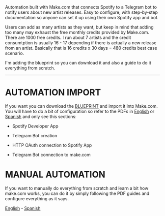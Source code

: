 Automation built with Make.com that connects Spotify to a Telegram bot to notify users about new artist releases.
Easy to configure, with step-by-step documentation so anyone can set it up using their own Spotify app and bot.

Users can add as many artists as they want, but keep in mind that adding too many may exhaust the free monthly credits provided by Make.com.
There are 1000 free credits. I run about 7 artists and the credit consumtption is usually 16 - 17 depending if there is actually a new release from an artist.
Basically that is 16 credits x 30 days = 480 credits best case scenario.

I'm adding the blueprint so you can download it and also a guide to do it everything from scratch.

----
# AUTOMATION IMPORT

If you want you can download the [BLUEPRINT](Spotify_Radar.blueprint.json) and import it into Make.com. You will have to do a bit of configuration so refer to the PDFs in [English](SpotifyRadarGuide_EN.pdf) or [Spanish](SpotifyRadarGuia_ES.pdf) and only see this sections:

- Spotify Developer App

- Telegram Bot creation

- HTTP OAuth connection to Spotify App

- Telegram Bot connection to make.com

# MANUAL AUTOMATION

If you want to manually do everything from scratch and learn a bit how make.com works, you can do it by simply following the PDF guides and configure everything as it says.

[English](SpotifyRadarGuide_EN.pdf) - [Spanish](SpotifyRadarGuia_ES.pdf)

